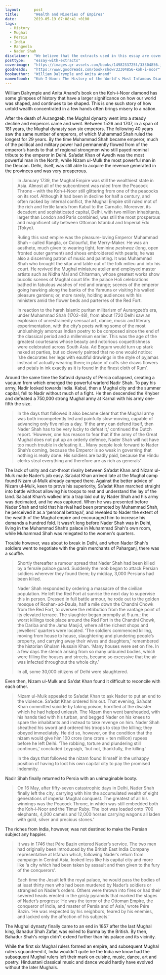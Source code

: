 ```yaml
---
layout:      post
title:       "Wealth and Miseries of Empires"
date:        2019-05-19 07:08:41 +0100
tags:
  - History
  - Mughal
  - Persia
  - India
  - Rangeela
  - Nader Shah
disclaimer:  "We believe that the extracts used in this essay are covered under fair use for educational purposes. If there are any objections to any of the extracts used in this essay, please get in touch with us and we will remove them."
posttype:    "essay-with-extracts"
coverimage:  "https://images.gr-assets.com/books/1498233725l/33304856.jpg"
goodreads:   "https://www.goodreads.com/book/show/33304856-koh-i-noor"
bookauthor:  "William Dalrymple and Anita Anand"
nameofbook:  "Koh-I-Noor: The History of the World's Most Infamous Diamond"
---
```

William Dalrymple and Anita Anand's book on the Koh-i-Noor diamond has some glimpses of history that have a larger significance on how our world was shaped, and continues to be shaped. This is one such story of how untold wealth concentrated in a few hands often brings misery to a nation.

After the death of Aurangzeb, the Mughal dynasty went into a steady decline and emperors came and went. Between 1526 and 1707, in a span of 181 years, the Mughal dynasty saw six emperors. The following 40 years saw the same number of emperors, of which Muhammad Shah ruled the longest for 29 years. By the time Muhammad Shah became emperor, much of the political and military power had permanently flowed from of the emperor’s hands to that of regional strongmen who still payed nominal tribute to the emperor in Delhi. Sa’adat Khan of Awadh was the most powerful man in the North, while Nizam ul-Mulk the most powerful man in the Deccan. Delhi, itself, was still able to acquire the revenue generated in the provinces and was very prosperous.

> In January 1739, the Mughal Empire was still the wealthiest state in Asia. Almost all of the subcontinent was ruled from the Peacock Throne – with the Koh-i-Noor still glittering from one of the peacocks on its roof. Although it had been in decline for half a century, and often racked by internal conflict, the Mughal Empire still ruled mot of the rich and fertile lands from Kabul to the Carnatic. Moreover, its decadent and sophisticated capital, Delhi, with two million inhabitants, larger than London and Paris combined, was still the most prosperous and magnificent city between Ottoman Istanbul and Imperial Edo (Tokyo).
>
>Ruling this vast empire was the pleasure-loving Emperor Muhammad Shah – called Rangila, or Colourful, the Merry-Maker. He was an aesthete, much given to wearing tight, feminine *peshwaz* (long, open fronted outer garment) and shoes embroidered with pearls; he was also a discerning patron of music and painting. It was Muhammad Shah who brought the sitar and table out of the folk milieu and into his court. He revived the Mughal miniature atelier and employed master artists such as Nidha Mal and Chitarman, whose greatest works show bucolic scenes of Mughal court life: the palace Holi celebrations bathed in fabulous washes of red and orange; scenes of the emperor going hawking along the banks of the Yamuna or visiting his walled pleasure gardens; or, more rarely, holding audiences with his ministers amid the flower beds and parterres of the Red Fort.
>
>In reaction to the harsh Islamic puritan militarism of Aurangzeb’s era, under Muhammad Shah (1702-48), from about 1720 Delhi saw an explosion of unrestrainedly sensual art, dance, music and literary experimentation, with the city’s poets writing some of the most unblushingly amorous Indian poetry to be composed since the end of the classical period and a millennium earlier. This was the age of the greatest courtesans whose beauty and notorious coquettishness were celebrated across South Asia. Ad Begum would turn up stark naked at parties, but so cleverly painted that no one would notice: ‘she decorates her legs with eautiful drawings in the style of pyjamas instead of actually wearing them; in place of cuffs she draws flowers and petals in ink exactly as it is found in the finest cloth of Rum’.



Around the same time the Safavid dynasty of Persia collapsed, creating a vacuum from which emerged the powerful warlord Nadir Shah. To pay his army, Nadir looked towards India. Kabul, then a Mughal city and the summer capital, fell to Nadir without much of a fight. He then descended the Khyber and defeated a 750,000 strong Mughal army at Karnal with his army one-fifth the size.

> In the days that followed it also became clear that the Mughal army was both incompetently led and painfully slow-moving, capable of advancing only five miles a day. ‘If the army can defend itself, then Nader Shah has to be very lucky to defeat it,’ continued the Dutch report. ‘However, one has reason to fear that if the army of the Great Mughal does not put up an orderly defence, Nader Shah will not have too much trouble in defeating it… Many people look forward to Nader Shah’s coming, because the Emperor is so weak in governing that nothing is really done. His soldiers are badly paid, because the Hindu clerks steal everything and therefore are as rich as generals’

The lack of unity and cut-throat rivalry between Sa’adat Khan and Nizam ul-Mulk made Nader’s job easy. Sa’adat Khan arrived late at the Mughal camp found Nizam ul-Mulk already camped there. Against the better advice of Nizam ul-Mulk, keen to prove his superiority, Sa’adat Khan marched straight into battle without allowing his troops to rest and understand the lay of the land. Sa’adat Khan’s walked into a trap laid out by Nader Shah and his army was decimated, and he was captured. When he was presented before Nader Shah and told that his rival had been promoted by Muhammad Shah, he perceived it as a ‘personal betrayal’, and revealed to Nader the extent of the wealth of the Mughal empire and encouraged him to increase his demands a hundred fold. It wasn’t long before Nader Shah was in Delhi, living in the Muhammad Shah’s palace in Muhammad Shah's own room, while Muhammad Shah was relegated to the women's quarters.


Trouble however, was about to break in Delhi, and when Nader Shah's soldiers went to negotiate with the grain merchants of Paharganj, there was a scuffle.

> Shortly thereafter a rumour spread that Nader Shah had been killed by a female palace guard. Suddenly the mob began to attack Persian soldiers wherever they found them; by midday, 3,000 Persians had been killed.
>
>Nader Shah responded by ordering a massacre of the civilian population. He left the Red Fort at sunrise the next day to supervise this in person. Dressed in full battle armour, he rode out to the golden mosque of Roshan-ud-Daula, half a mile down the Chandni Chowk from the Red Fort, to oversee the retribution from the vantage point of its elevated terrace. The slaughter began promptly at 9 a.m.; the worst killings took place around the Red Fort in the Chandni Chowk, the Dariba and the Jama Masjid, where all the richest shops and jewellers’ quarters were located. ‘The soldiers commenced killing, moving from house to house, slaughtering and plundering people’s property, and carrying away their wives and daughters,’ remembered the historian Ghulam Hussain Khan. ‘Many houses were set on fire. In a few days the stench arising from so many unburied bodies, which were filling the houses and streets, became so excessive that the air was infected throughout the whole city.’
>
>In all, some 30,000 citizens of Delhi were slaughtered.

Even then, Nizam ul-Mulk and Sa'dat Khan found it difficult to reconcile with each other.
>Nizam ul-Mulk appealed to Sa’adat Khan to ask Nader to put an end to the violence. Sa’adat Khan ordered him out. That evening, Sa’adat Khan committed suicide by taking poison, horrified at the disaster which he had helped unleash. The Nizam then went bareheaded, with his hands tied with his turban, and begged Nader on his knees to spare the inhabitants and instead to take revenge on him. Nader Shah sheathed his sword and ordered his troops to stop the killing; they obeyed immediately. He did so, however, on the condition that the nizam would give him 100 crore (one crore = ten million) rupees before he left Delhi. ‘The robbing, torture and plundering still continues,’ concluded Leypsigh, ‘but not, thankfully, the killing.’
>
>In the days that followed the nizam found himself in the unhappy position of having to loot his own capital city to pay the promised indemnity.

Nadir Shah finally returned to Persia with an unimaginable booty.

>On 16 May, after fifty-seven catastrophic days in Delhi, Nader Shah finally left the city, carrying with him the accumulated wealth of eight generations of imperial Mughal conquest. The greatest of all his winnings was the Peacock Throne, in which was still embedded both the Koh-i-Noor and the Timur Ruby. The loot was loaded onto ‘700 elephants, 4,000 camels and 12,000 horses carrying wagons all laden with gold, silver and precious stones.’

The riches from India, however, was not destined to make the Persian subject any happier.

>It was in 1746 that Pére Bazin entered Nader’s service. The two men had originally been introduced by the British East India Company representative at Isfahan which, following Nader’s return from campaign in Central Asia, looked less like his capital city and more like ‘a city which had been taken by assault and then given to the fury of the conquerors’.
>
>Each time the Jesuit left the royal palace, he would pass the bodies of at least thirty men who had been murdered by Nader’s soldiers or strangled on Nader’s orders. Others were thrown into fires or had their severed heads erected in the grisly pyramids that marked the stages of Nader’s progress: ‘He was the terror of the Ottoman Empire, the conqueror of India, and master of Persia and of Asia,’ wrote Pére Bazin. ‘He was respected by his neighbors, feared by his enemies, and lacked only the affection of his subjects.’

The Mughal dynasty finally came to an end in 1857 after the last Mughal king, Bahadur Shah Zafar, was exiled to Burma by the British. By then, Bahadur Shah's reign didn't extend further than his palace and its vicinity.

While the first six Mughal rulers formed an empire, and subsequent Mughal rulers squandered it, India wouldn't quite be the India we know had the subsequent Mughal rulers left their mark on cuisine, music, dance, art and poetry. Hindustani classical music and dance would hardly have evolved without the later Mughals.

